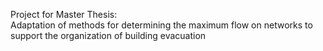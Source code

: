 Project for Master Thesis:  
Adaptation of methods for determining the maximum flow on networks to support the organization of building evacuation

